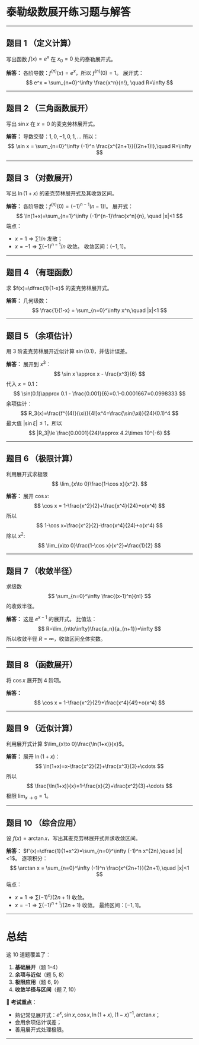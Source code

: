 
# 泰勒级数展开练习题与解答

---

## 题目 1 （定义计算）

写出函数 $f(x)=e^x$ 在 $x_0=0$ 处的泰勒展开式。

**解答：**
各阶导数：$f^{(n)}(x)=e^x$，所以 $f^{(n)}(0)=1$。
展开式：
$$
e^x = \sum_{n=0}^\infty \frac{x^n}{n!}, \quad R=\infty
$$

---

## 题目 2 （三角函数展开）

写出 $\sin x$ 在 $x=0$ 的麦克劳林展开式。

**解答：**
导数交替：$1,0,-1,0,1,\dots$
所以：
$$
\sin x = \sum_{n=0}^\infty (-1)^n \frac{x^{2n+1}}{(2n+1)!},\quad R=\infty
$$

---

## 题目 3 （对数展开）

写出 $\ln(1+x)$ 的麦克劳林展开式及其收敛区间。

**解答：**
各阶导数：$f^{(n)}(0)=(-1)^{n-1}(n-1)!$。
展开式：
$$
\ln(1+x)=\sum_{n=1}^\infty (-1)^{n-1}\frac{x^n}{n}, \quad |x|<1
$$
端点：

* $x=1 \Rightarrow \sum 1/n$ 发散；
* $x=-1 \Rightarrow \sum (-1)^{n-1}/n$ 收敛。
  收敛区间：$(-1,1]$。

---

## 题目 4 （有理函数）

求 $f(x)=\dfrac{1}{1-x}$ 的麦克劳林展开式。

**解答：**
几何级数：
$$
\frac{1}{1-x} = \sum_{n=0}^\infty x^n,\quad |x|<1
$$

---

## 题目 5 （余项估计）

用 3 阶麦克劳林展开近似计算 $\sin(0.1)$，并估计误差。

**解答：**
展开到 $x^3$：
$$
\sin x \approx x - \frac{x^3}{6}
$$
代入 $x=0.1$：
$$
\sin(0.1)\approx 0.1 - \frac{0.001}{6}=0.1-0.0001667=0.0998333
$$
余项估计：
$$
R_3(x)=\frac{f^{(4)}(\xi)}{4!}x^4=\frac{\sin(\xi)}{24}(0.1)^4
$$
最大值 $|\sin\xi|\le 1$，所以
$$
|R_3|\le \frac{0.0001}{24}\approx 4.2\times 10^{-6}
$$

---

## 题目 6 （极限计算）

利用展开式求极限
$$
\lim_{x\to 0}\frac{1-\cos x}{x^2}.
$$

**解答：**
展开 $\cos x$:
$$
\cos x = 1-\frac{x^2}{2}+\frac{x^4}{24}+o(x^4)
$$
所以
$$
1-\cos x=\frac{x^2}{2}-\frac{x^4}{24}+o(x^4)
$$
除以 $x^2$:
$$
\lim_{x\to 0}\frac{1-\cos x}{x^2}=\frac{1}{2}
$$

---

## 题目 7 （收敛半径）

求级数
$$
\sum_{n=0}^\infty \frac{(x-1)^n}{n!}
$$
的收敛半径。

**解答：**
这是 $e^{x-1}$ 的展开式。
比值法：
$$
R=\lim_{n\to\infty}\frac{a_n}{a_{n+1}}=\infty
$$
所以收敛半径 $R=\infty$，收敛区间全体实数。

---

## 题目 8 （函数展开）

将 $\cos x$ 展开到 4 阶项。

**解答：**
$$
\cos x = 1-\frac{x^2}{2!}+\frac{x^4}{4!}+o(x^4)
$$

---

## 题目 9 （近似计算）

利用展开式计算 $\lim_{x\to 0}\frac{\ln(1+x)}{x}$。

**解答：**
展开 $\ln(1+x)$：
$$
\ln(1+x)=x-\frac{x^2}{2}+\frac{x^3}{3}+\cdots
$$
所以
$$
\frac{\ln(1+x)}{x}=1-\frac{x}{2}+\frac{x^2}{3}+\cdots
$$
极限 $\lim_{x\to 0} = 1$。

---

## 题目 10 （综合应用）

设 $f(x)=\arctan x$，写出其麦克劳林展开式并求收敛区间。

**解答：**
$f'(x)=\dfrac{1}{1+x^2}=\sum_{n=0}^\infty (-1)^n x^{2n},\quad |x|<1$。
逐项积分：
$$
\arctan x = \sum_{n=0}^\infty (-1)^n \frac{x^{2n+1}}{2n+1},\quad |x|<1
$$
端点：

* $x=1 \Rightarrow \sum (-1)^n/(2n+1)$ 收敛。
* $x=-1 \Rightarrow \sum (-1)^{n+1}/(2n+1)$ 收敛。
  最终区间：$[-1,1]$。

---

# 总结

这 10 道题覆盖了：

1. **基础展开**（题 1–4）
2. **余项与近似**（题 5, 8）
3. **极限应用**（题 6, 9）
4. **收敛半径与区间**（题 7, 10）

📌 **考试重点**：

* 熟记常见展开式：$e^x, \sin x, \cos x, \ln(1+x), (1-x)^{-1}, \arctan x$；
* 会用余项估计误差；
* 善用展开式处理极限。

---
